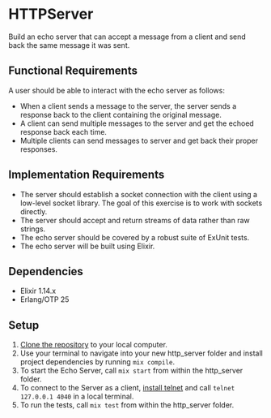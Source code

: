# HTTPServer

Build an echo server that can accept a message from a client and send back the same message it was sent.

## Functional Requirements
A user should be able to interact with the echo server as follows:

* When a client sends a message to the server, the server sends a response back to the client containing the original message.
* A client can send multiple messages to the server and get the echoed response back each time.
* Multiple clients can send messages to server and get back their proper responses.

## Implementation Requirements
* The server should establish a socket connection with the client using a low-level socket library. The goal of this exercise is to work with sockets directly.
* The server should accept and return streams of data rather than raw strings.
* The echo server should be covered by a robust suite of ExUnit tests.
* The echo server will be built using Elixir.

## Dependencies
* Elixir 1.14.x
* Erlang/OTP 25

## Setup
1. [Clone the repository](https://docs.github.com/en/repositories/creating-and-managing-repositories/cloning-a-repository) to your local computer.
2. Use your terminal to navigate into your new http_server folder and install project dependencies by running `mix compile`.
3. To start the Echo Server, call `mix start` from within the http_server folder.
4. To connect to the Server as a client, [install telnet](https://formulae.brew.sh/formula/telnet) and call `telnet 127.0.0.1 4040` in a local terminal.
5. To run the tests, call `mix test` from within the http_server folder.
